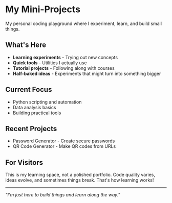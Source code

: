 # My Mini-Projects 

My personal coding playground where I experiment, learn, and build small things.

## What's Here
- **Learning experiments** - Trying out new concepts
- **Quick tools** - Utilities I actually use
- **Tutorial projects** - Following along with courses
- **Half-baked ideas** - Experiments that might turn into something bigger

## Current Focus
- Python scripting and automation
- Data analysis basics
- Building practical tools

## Recent Projects
- Password Generator - Create secure passwords
- QR Code Generator - Make QR codes from URLs

## For Visitors
This is my learning space, not a polished portfolio. Code quality varies, ideas evolve, and sometimes things break. That's how learning works!

---

*"I'm just here to build things and learn along the way."*
